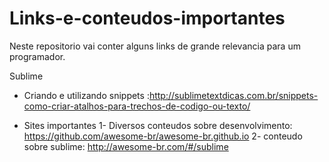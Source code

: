 # Links-e-conteudos-importantes
Neste repositorio vai conter alguns links de grande relevancia para um programador. 

Sublime

* Criando e utilizando snippets :http://sublimetextdicas.com.br/snippets-como-criar-atalhos-para-trechos-de-codigo-ou-texto/



* Sites importantes
1- Diversos conteudos sobre desenvolvimento: https://github.com/awesome-br/awesome-br.github.io
2- conteudo sobre sublime: http://awesome-br.com/#/sublime 
